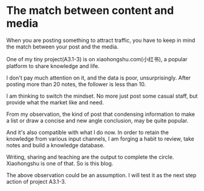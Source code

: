 # The match between content and media

When you are posting something to attract traffic, you have to keep in mind the match between your post and the media.

One of my tiny project(A3.1-3)  is on xiaohongshu.com(小红书), a popular platform to share knowledge and life.

I don't pay much attention on it, and the data is poor, unsurprisingly. After posting more than 20 notes, the follower is less than 10.

I am thinking to switch the mindset. No more just post some casual staff, but provide what the market like and need.

From my observation, the kind of post that condensing information to make a list or draw a concise and new angle conclusion, may be quite popular.

And it's also compatible  with what I do now. In order to retain the knowledge from various input channels, I am forging a habit to review, take notes and build a knowledge database.

Writing, sharing and teaching are the output to complete the circle. Xiaohongshu is one of that. So is this blog.

The above observation could be an assumption. I will test it as the next step action of project A3.1-3.